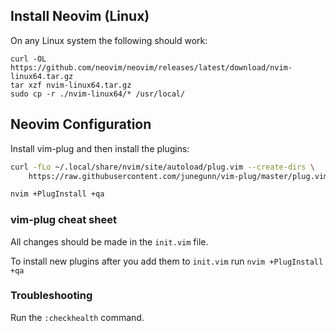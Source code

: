 ## Install Neovim (Linux)

On any Linux system the following should work:

```
curl -OL https://github.com/neovim/neovim/releases/latest/download/nvim-linux64.tar.gz
tar xzf nvim-linux64.tar.gz
sudo cp -r ./nvim-linux64/* /usr/local/
```

## Neovim Configuration

Install vim-plug and then install the plugins:

```bash
curl -fLo ~/.local/share/nvim/site/autoload/plug.vim --create-dirs \
    https://raw.githubusercontent.com/junegunn/vim-plug/master/plug.vim
```

```bash
nvim +PlugInstall +qa
```

### vim-plug cheat sheet

All changes should be made in the `init.vim` file.

To install new plugins after you add them to `init.vim` run `nvim +PlugInstall +qa`

### Troubleshooting

Run the `:checkhealth` command.
